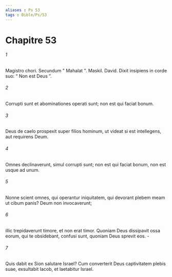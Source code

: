 ```yaml
---
aliases : Ps 53
tags : Bible/Ps/53
---
```


# Chapitre 53

###### 1
Magistro chori. Secundum " Mahalat ". Maskil. David. Dixit insipiens in corde suo: “ Non est Deus ”.
###### 2
Corrupti sunt et abominationes operati sunt; non est qui faciat bonum.
###### 3
Deus de caelo prospexit super filios hominum, ut videat si est intellegens, aut requirens Deum.
###### 4
Omnes declinaverunt, simul corrupti sunt; non est qui faciat bonum, non est usque ad unum.
###### 5
Nonne scient omnes, qui operantur iniquitatem, qui devorant plebem meam ut cibum panis? Deum non invocaverunt;
###### 6
illic trepidaverunt timore, et non erat timor. Quoniam Deus dissipavit ossa eorum, qui te obsidebant, confusi sunt, quoniam Deus sprevit eos. -
###### 7
Quis dabit ex Sion salutare Israel? Cum converterit Deus captivitatem plebis suae, exsultabit Iacob, et laetabitur Israel.
